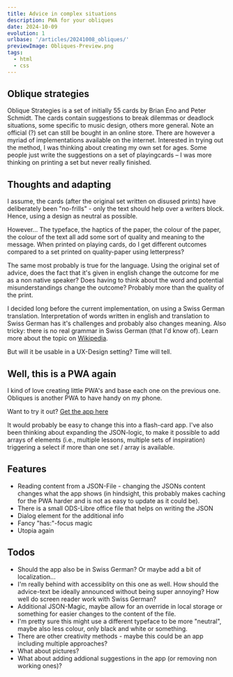 ```yaml
---
title: Advice in complex situations
description: PWA for your obliques
date: 2024-10-09
evolution: 1
urlbase: '/articles/20241008_obliques/'
previewImage: Obliques-Preview.png
tags:
  - html
  - css
---
```


## Oblique strategies

Oblique Strategies is a set of initially 55 cards by Brian Eno and Peter Schmidt. The cards contain suggestions to break dilemmas or deadlock situations, some specific to music design, others more general. Note an official (?) set can still be bought in an online store. There are however a myriad of implementations available on the internet. 
Interested in trying out the method, I was thinking about creating my own set for ages. Some people just write the suggestions on a set of playingcards – I was more thinking on printing a set but never really finished.

## Thoughts and adapting 

I assume, the cards (after the original set written on disused prints) have deliberately been "no-frills" - only the text should help over a writers block. Hence, using a design as neutral as possible.

However... The typeface, the haptics of the paper, the colour of the paper, the colour of the text all add some sort of quality and meaning to the message. When printed on playing cards, do I get different outcomes compared to a set printed on quality-paper using letterpress?

The same most probably is true for the language. Using the original set of advice, does the fact that it's given in english change the outcome for me as a non native speaker? Does having to think about the word and potential misunderstandings change the outcome? Probably more than the quality of the print. 

I decided long before the current implementation, on using a Swiss German translation. Interpretation of words written in english and translation to Swiss German has it's challenges and probably also changes meaning. Also tricky: there is no real grammar in Swiss German (that I'd know of). Learn more about the topic on [Wikipedia](https://de.wikipedia.org/wiki/Schweizerdeutsch). 

But will it be usable in a UX-Design setting? Time will tell. 

## Well, this is a PWA again

I kind of love creating little PWA's and base each one on the previous one. Obliques is another PWA to have handy on my phone. 
<div class="cta">

Want to try it out? [Get the app here](/webApps/Obliques/)

</div>

It would probably be easy to change this into a flash-card app. I've also been thinking about expanding the JSON-logic, to make it possible to add arrays of elements (i.e., multiple lessons, multiple sets of inspiration) triggering a select if more than one set / array is available. 

## Features
- Reading content from a JSON-File - changing the JSONs content changes what the app shows (in hindsight, this probably makes caching for the PWA harder and is not as easy to update as it could be).
- There is a small ODS-Libre office file that helps on writing the JSON
- Dialog element for the additional info
- Fancy "has:"-focus magic
- Utopia again

## Todos
- Should the app also be in Swiss German? Or maybe add a bit of localization...
- I'm really behind with accessiblity on this one as well. How should the advice-text be ideally announced without being super annoying? How well do screen reader work with Swiss German? 
- Additional JSON-Magic, maybe allow for an override in local storage or something for easier changes to the content of the file.
- I'm pretty sure this might use a different typeface to be more "neutral", maybe also less colour, only black and white or something.
- There are other creativity methods - maybe this could be an app including multiple approaches? 
- What about pictures? 
- What about adding addional suggestions in the app (or removing non working ones)?
